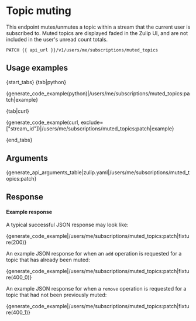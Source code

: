 # Topic muting

This endpoint mutes/unmutes a topic within a stream that the current
user is subscribed to.  Muted topics are displayed faded in the Zulip
UI, and are not included in the user's unread count totals.

`PATCH {{ api_url }}/v1/users/me/subscriptions/muted_topics`

## Usage examples

{start_tabs}
{tab|python}

{generate_code_example(python)|/users/me/subscriptions/muted_topics:patch|example}

{tab|curl}

{generate_code_example(curl, exclude=["stream_id"])|/users/me/subscriptions/muted_topics:patch|example}

{end_tabs}

## Arguments

{generate_api_arguments_table|zulip.yaml|/users/me/subscriptions/muted_topics:patch}

## Response

#### Example response

A typical successful JSON response may look like:

{generate_code_example|/users/me/subscriptions/muted_topics:patch|fixture(200)}


An example JSON response for when an `add` operation is requested for a topic
that has already been muted:

{generate_code_example|/users/me/subscriptions/muted_topics:patch|fixture(400_0)}

An example JSON response for when a `remove` operation is requested for a
topic that had not been previously muted:

{generate_code_example|/users/me/subscriptions/muted_topics:patch|fixture(400_1)}
